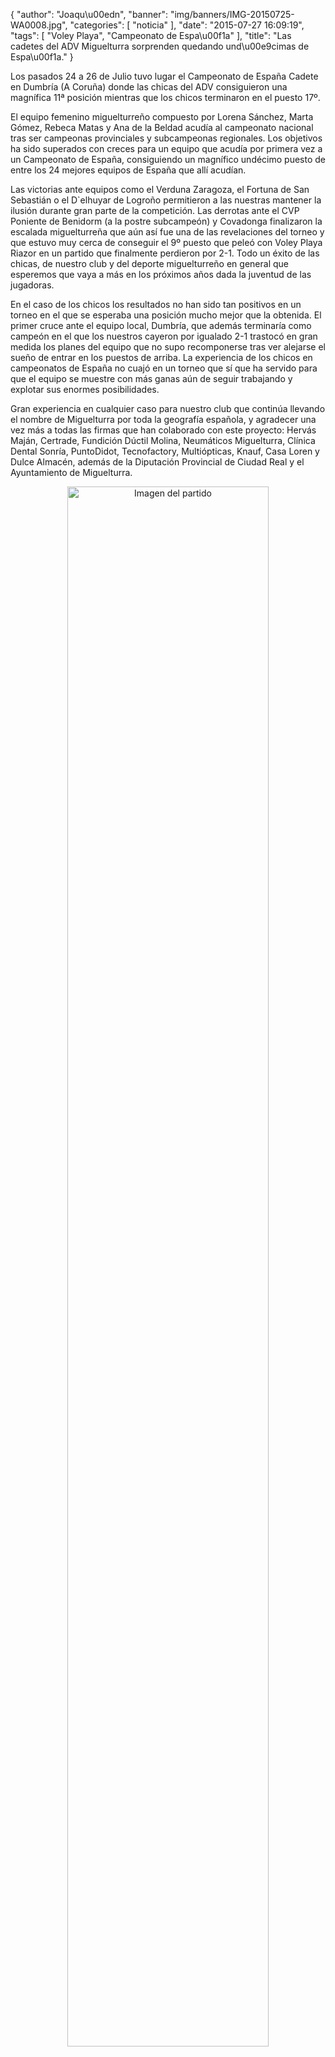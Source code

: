 {
  "author": "Joaqu\u00edn", 
  "banner": "img/banners/IMG-20150725-WA0008.jpg", 
  "categories": [
    "noticia"
  ], 
  "date": "2015-07-27 16:09:19", 
  "tags": [
    "Voley Playa", 
    "Campeonato de Espa\u00f1a"
  ], 
  "title": "Las cadetes del ADV Miguelturra sorprenden quedando und\u00e9cimas de Espa\u00f1a."
}

Los pasados 24 a 26 de Julio tuvo lugar el Campeonato de España Cadete en Dumbría (A Coruña) donde las chicas del ADV consiguieron una magnífica 11ª posición mientras que los chicos terminaron en el puesto 17º.

El equipo femenino miguelturreño compuesto por Lorena Sánchez, Marta Gómez, Rebeca Matas y Ana de la Beldad acudía al campeonato nacional tras ser campeonas provinciales y subcampeonas regionales. Los objetivos ha sido superados con creces para un equipo que acudía por primera vez a un Campeonato de España, consiguiendo un magnífico undécimo puesto de entre los 24 mejores equipos de España que allí acudían.

Las victorias ante equipos como el Verduna Zaragoza, el Fortuna de San Sebastián o el D`elhuyar de Logroño permitieron a las nuestras mantener la ilusión durante gran parte de la competición. Las derrotas ante el CVP Poniente de Benidorm (a la postre subcampeón) y Covadonga finalizaron la escalada miguelturreña que aún así fue una de las revelaciones del torneo y que estuvo muy cerca de conseguir el 9º puesto que peleó con Voley Playa Riazor en un partido que finalmente perdieron por 2-1. Todo un éxito de las chicas, de nuestro club y del deporte miguelturreño en general que esperemos que vaya a más en los próximos años dada la juventud de las jugadoras.

En el caso de los chicos los resultados no han sido tan positivos en un torneo en el que se esperaba una posición mucho mejor que la obtenida. El primer cruce ante el equipo local, Dumbría, que además terminaría como campeón en el que los nuestros cayeron por igualado 2-1 trastocó en gran medida los planes del equipo que no supo recomponerse tras ver alejarse el sueño de entrar en los puestos de arriba. La experiencia de los chicos en campeonatos de España no cuajó en un torneo que sí que ha servido para que el equipo se muestre con más ganas aún de seguir trabajando y explotar sus enormes posibilidades.

Gran experiencia en cualquier caso para nuestro club que continúa llevando el nombre de Miguelturra por toda la geografía española, y agradecer una vez más a todas las firmas que han colaborado con este proyecto: Hervás Maján, Certrade, Fundición Dúctil Molina, Neumáticos Miguelturra, Clínica Dental Sonría, PuntoDidot, Tecnofactory, Multiópticas, Knauf, Casa Loren y Dulce Almacén, además de la Diputación Provincial de Ciudad Real y el Ayuntamiento de Miguelturra.

<center>
<a target="_new" href="http://www.advmiguelturra.org/img/banners/IMG-20150725-WA0008.jpg"> 
<img alt="Imagen del partido" width="80%" align="center" src="http://www.advmiguelturra.org/img/banners/IMG-20150725-WA0008.jpg"/> </a> </center>

<center>

